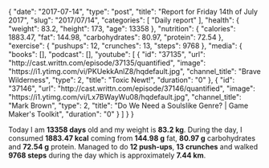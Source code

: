 {
    "date": "2017-07-14",
    "type": "post",
    "title": "Report for Friday 14th of July 2017",
    "slug": "2017\/07\/14",
    "categories": [
        "Daily report"
    ],
    "health": {
        "weight": 83.2,
        "height": 173,
        "age": 13358
    },
    "nutrition": {
        "calories": 1883.47,
        "fat": 144.98,
        "carbohydrates": 80.97,
        "protein": 72.54
    },
    "exercise": {
        "pushups": 12,
        "crunches": 13,
        "steps": 9768
    },
    "media": {
        "books": [],
        "podcast": [],
        "youtube": [
            {
                "id": "37135",
                "url": "http:\/\/cast.writtn.com\/episode\/37135\/quantified",
                "image": "https:\/\/i1.ytimg.com\/vi\/PKUekkAnlZ8\/hqdefault.jpg",
                "channel_title": "Brave Wilderness",
                "type": 2,
                "title": "Toxic Newt!",
                "duration": "0"
            },
            {
                "id": "37146",
                "url": "http:\/\/cast.writtn.com\/episode\/37146\/quantified",
                "image": "https:\/\/i1.ytimg.com\/vi\/Lx7BWayWu08\/hqdefault.jpg",
                "channel_title": "Mark Brown",
                "type": 2,
                "title": "Do We Need a Soulslike Genre? | Game Maker's Toolkit",
                "duration": "0"
            }
        ]
    }
}

Today I am <strong>13358 days</strong> old and my weight is <strong>83.2 kg</strong>. During the day, I consumed <strong>1883.47 kcal</strong> coming from <strong>144.98 g</strong> fat, <strong>80.97 g</strong> carbohydrates and <strong>72.54 g</strong> protein. Managed to do <strong>12 push-ups</strong>, <strong>13 crunches</strong> and walked <strong>9768 steps</strong> during the day which is approximately <strong>7.44 km</strong>.